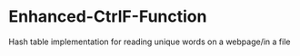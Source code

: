 # Enhanced-CtrlF-Function
Hash table implementation for reading unique words on a webpage/in a file
